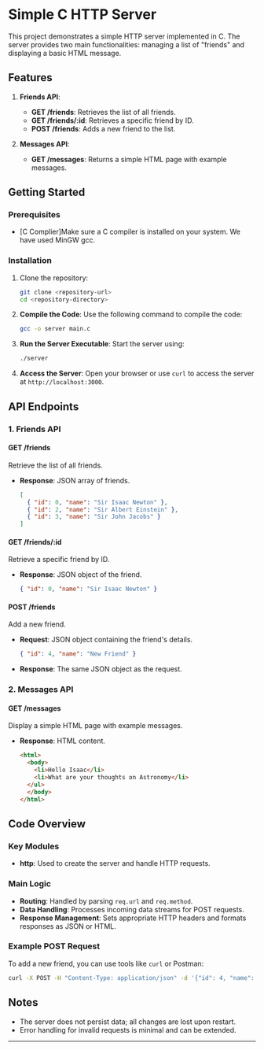 # Simple C HTTP Server

This project demonstrates a simple HTTP server implemented in C. The server provides two main functionalities: managing a list of "friends" and displaying a basic HTML message.

## Features

1. **Friends API**:
   - **GET /friends**: Retrieves the list of all friends.
   - **GET /friends/:id**: Retrieves a specific friend by ID.
   - **POST /friends**: Adds a new friend to the list.

2. **Messages API**:
   - **GET /messages**: Returns a simple HTML page with example messages.

## Getting Started

### Prerequisites
- [C Complier]Make sure a C compiler is installed on your system. We have  used MinGW gcc.

### Installation
1. Clone the repository:
   ```bash
   git clone <repository-url>
   cd <repository-directory>
   ```

2. **Compile the Code**:
   Use the following command to compile the code:
   ```bash
   gcc -o server main.c
   ```

2. **Run the Server Executable**:
   Start the server using:
   ```bash
   ./server
   ```

3. **Access the Server**:
   Open your browser or use `curl` to access the server at `http://localhost:3000`.

## API Endpoints

### 1. Friends API

#### **GET /friends**
Retrieve the list of all friends.
- **Response**: JSON array of friends.
  ```json
  [
    { "id": 0, "name": "Sir Isaac Newton" },
    { "id": 2, "name": "Sir Albert Einstein" },
    { "id": 3, "name": "Sir John Jacobs" }
  ]
  ```

#### **GET /friends/:id**
Retrieve a specific friend by ID.
- **Response**: JSON object of the friend.
  ```json
  { "id": 0, "name": "Sir Isaac Newton" }
  ```

#### **POST /friends**
Add a new friend.
- **Request**: JSON object containing the friend's details.
  ```json
  { "id": 4, "name": "New Friend" }
  ```
- **Response**: The same JSON object as the request.

### 2. Messages API

#### **GET /messages**
Display a simple HTML page with example messages.
- **Response**: HTML content.
  ```html
  <html>
    <body>
      <li>Hello Isaac</li>
      <li>What are your thoughts on Astronomy</li>
    </ul>
    </body>
  </html>
  ```

## Code Overview

### Key Modules
- **http**: Used to create the server and handle HTTP requests.

### Main Logic
- **Routing**: Handled by parsing `req.url` and `req.method`.
- **Data Handling**: Processes incoming data streams for POST requests.
- **Response Management**: Sets appropriate HTTP headers and formats responses as JSON or HTML.

### Example POST Request
To add a new friend, you can use tools like `curl` or Postman:
```bash
curl -X POST -H "Content-Type: application/json" -d '{"id": 4, "name": "New Friend"}' http://localhost:3000/friends
```

## Notes
- The server does not persist data; all changes are lost upon restart.
- Error handling for invalid requests is minimal and can be extended.


---

